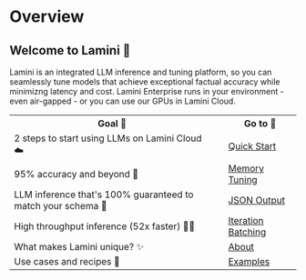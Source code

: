 # Overview
## Welcome to Lamini 🦙

Lamini is an integrated LLM inference and tuning platform, so you can seamlessly tune models that achieve exceptional factual accuracy while minimizng latency and cost. Lamini Enterprise runs in your environment - even air-gapped - or you can use our GPUs in Lamini Cloud.

<table>
  <tr>
    <th>Goal 🏁</th>
    <th></th>
    <th>Go to 🔗</th>
  </tr>
  <tr onclick="location.href='/inference/quick_tour'">
    <td>2 steps to start using LLMs on Lamini Cloud ☁️</td>
    <td></td>
    <td><a href="/inference/quick_tour">Quick Start</a></td>
  </tr>
  <tr onclick="location.href='/training/memory_tuning/'">
    <td>95% accuracy and beyond 🧠</td>
    <td></td>
    <td><a href="/training/memory_tuning/">Memory Tuning</a></td>
  </tr>
  <tr onclick="location.href='/inference/json_output/'">
    <td>LLM inference that's 100% guaranteed to match your schema 💯</td>
    <td></td>
    <td><a href="/inference/json_output/">JSON Output</a></td>
  </tr>
  <tr onclick="location.href='/inference/batching/'">
    <td>High throughput inference (52x faster) 🏃💨</td>
    <td></td>
    <td><a href="/inference/batching/">Iteration Batching</a></td>
  </tr>
  <tr onclick="location.href='/about'">
    <td>What makes Lamini unique? ✨</td>
    <td></td>
    <td><a href="/about">About</a></td>
  </tr>
  <tr onclick="location.href='https://github.com/lamini-ai/lamini-sdk/';">
    <td>Use cases and recipes 🥘</td>
    <td></td>
    <td><a href="https://github.com/lamini-ai/lamini-sdk/">Examples</a></td>
  </tr>
</table>
